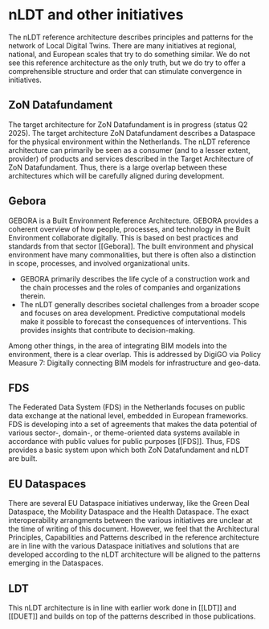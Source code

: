 # nLDT and other initiatives

The nLDT reference architecture describes principles and patterns for the network of Local Digital Twins. There are many initiatives at regional, national, and European scales that try to do something similar. We do not see this reference architecture as the only truth, but we do try to offer a comprehensible structure and order that can stimulate convergence in initiatives.

## ZoN Datafundament

The target architecture for ZoN Datafundament is in progress (status Q2 2025). The target architecture ZoN Datafundament describes a Dataspace for the physical environment within the Netherlands. The nLDT reference architecture can primarily be seen as a consumer (and to a lesser extent, provider) of products and services described in the Target Architecture of ZoN Datafundament.
Thus, there is a large overlap between these architectures which will be carefully aligned during development.

## Gebora

GEBORA is a Built Environment Reference Architecture. GEBORA provides a coherent overview of how people, processes, and technology in the Built Environment collaborate digitally. This is based on best practices and standards from that sector [[Gebora]]. The built environment and physical environment have many commonalities, but there is often also a distinction in scope, processes, and involved organizational units.
- GEBORA primarily describes the life cycle of a construction work and the chain processes and the roles of companies and organizations therein.
- The nLDT generally describes societal challenges from a broader scope and focuses on area development. Predictive computational models make it possible to forecast the consequences of interventions. This provides insights that contribute to decision-making. 

Among other things, in the area of integrating BIM models into the environment, there is a clear overlap. This is addressed by DigiGO via Policy Measure 7: Digitally connecting BIM models for infrastructure and geo-data.

## FDS

The Federated Data System (FDS) in the Netherlands focuses on public data exchange at the national level, embedded in European frameworks. FDS is developing into a set of agreements that makes the data potential of various sector-, domain-, or theme-oriented data systems available in accordance with public values for public purposes [[FDS]]. Thus, FDS provides a basic system upon which both ZoN Datafundament and nLDT are built.

## EU Dataspaces

There are several EU Dataspace initiatives underway, like the Green Deal Dataspace, the Mobility Dataspace and the Health Dataspace.
The exact interoperability arrangments between the various initiatives are unclear at the time of writing of this document. However, we feel that the Architectural Principles, Capabilities and Patterns described in the reference architecture are in line with the various Dataspace initiatives and solutions that are developed according to the nLDT architecture will be aligned to the patterns emerging in the Dataspaces.

## LDT

This nLDT architecture is in line with earlier work done in [[LDT]] and [[DUET]] and builds on top of the patterns described in those publications.

